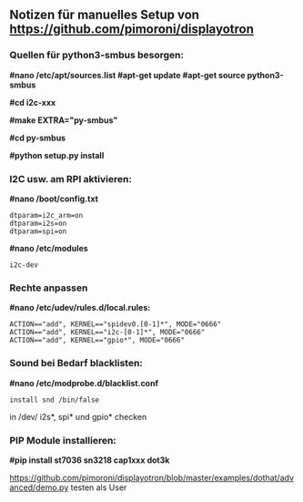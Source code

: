 ## Notizen für manuelles Setup von https://github.com/pimoroni/displayotron

### Quellen für python3-smbus besorgen:

**#nano /etc/apt/sources.list
#apt-get update 
#apt-get source python3-smbus**

**#cd i2c-xxx**

**#make EXTRA="py-smbus"**

**#cd py-smbus**

**#python setup.py install**


### I2C usw. am RPI aktivieren:

**#nano /boot/config.txt**
```
dtparam=i2c_arm=on
dtparam=i2s=on
dtparam=spi=on
```

**#nano /etc/modules**

```i2c-dev```

### Rechte anpassen
**#nano /etc/udev/rules.d/local.rules:**
```
ACTION=="add", KERNEL=="spidev0.[0-1]*", MODE="0666"
ACTION=="add", KERNEL=="i2c-[0-1]*", MODE="0666"
ACTION=="add", KERNEL=="gpio*", MODE="0666"
```

### Sound bei Bedarf blacklisten:
**#nano /etc/modprobe.d/blacklist.conf**
```
install snd /bin/false
```

in /dev/ i2s*, spi* und gpio* checken

### PIP Module installieren:
**#pip install st7036 sn3218 cap1xxx dot3k**

https://github.com/pimoroni/displayotron/blob/master/examples/dothat/advanced/demo.py testen als User
